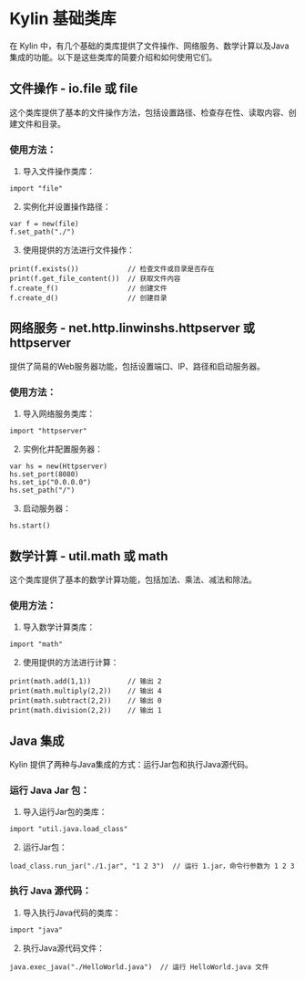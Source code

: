 # Kylin 基础类库

在 Kylin 中，有几个基础的类库提供了文件操作、网络服务、数学计算以及Java集成的功能。以下是这些类库的简要介绍和如何使用它们。

## 文件操作 - io.file 或 file

这个类库提供了基本的文件操作方法，包括设置路径、检查存在性、读取内容、创建文件和目录。

### 使用方法：

1. 导入文件操作类库：

```kylin
import "file"
```

2. 实例化并设置操作路径：

```kylin
var f = new(file)
f.set_path("./")
```

3. 使用提供的方法进行文件操作：

```kylin
print(f.exists())            // 检查文件或目录是否存在
print(f.get_file_content())  // 获取文件内容
f.create_f()                 // 创建文件
f.create_d()                 // 创建目录
```

## 网络服务 - net.http.linwinshs.httpserver 或 httpserver

提供了简易的Web服务器功能，包括设置端口、IP、路径和启动服务器。

### 使用方法：

1. 导入网络服务类库：

```kylin
import "httpserver"
```

2. 实例化并配置服务器：

```kylin
var hs = new(Httpserver)
hs.set_port(8080)
hs.set_ip("0.0.0.0")
hs.set_path("/")
```

3. 启动服务器：

```kylin
hs.start()
```

## 数学计算 - util.math 或 math

这个类库提供了基本的数学计算功能，包括加法、乘法、减法和除法。

### 使用方法：

1. 导入数学计算类库：

```kylin
import "math"
```

2. 使用提供的方法进行计算：

```kylin
print(math.add(1,1))         // 输出 2
print(math.multiply(2,2))    // 输出 4
print(math.subtract(2,2))    // 输出 0
print(math.division(2,2))    // 输出 1
```

## Java 集成

Kylin 提供了两种与Java集成的方式：运行Jar包和执行Java源代码。

### 运行 Java Jar 包：

1. 导入运行Jar包的类库：

```kylin
import "util.java.load_class"
```

2. 运行Jar包：

```kylin
load_class.run_jar("./1.jar", "1 2 3")  // 运行 1.jar，命令行参数为 1 2 3
```

### 执行 Java 源代码：

1. 导入执行Java代码的类库：

```kylin
import "java"
```

2. 执行Java源代码文件：

```kylin
java.exec_java("./HelloWorld.java")  // 运行 HelloWorld.java 文件
```
